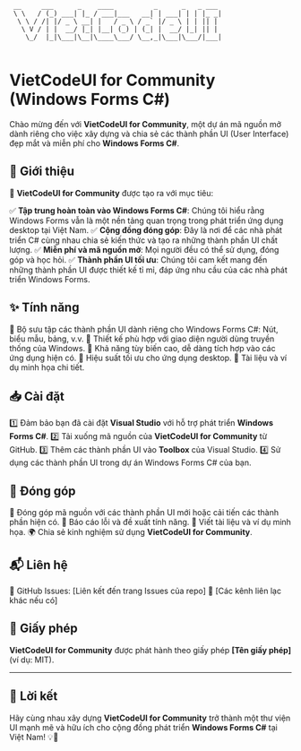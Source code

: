 ```
 __     ___      _    ____          _      _   _ ___ 
 \ \   / (_) ___| |_ / ___|___   __| | ___| | | |_ _|
  \ \ / /| |/ _ \ __| |   / _ \ / _` |/ _ \ | | || | 
   \ V / | |  __/ |_| |__| (_) | (_| |  __/ |_| || | 
    \_/  |_|\___|\__|\____\___/ \__,_|\___|\___/|___|
                                                     
```

# VietCodeUI for Community (Windows Forms C#)

Chào mừng đến với **VietCodeUI for Community**, một dự án mã nguồn mở dành riêng cho việc xây dựng và chia sẻ các thành phần UI (User Interface) đẹp mắt và miễn phí cho **Windows Forms C#**.

## 🎯 Giới thiệu

🚀 **VietCodeUI for Community** được tạo ra với mục tiêu:

✅ **Tập trung hoàn toàn vào Windows Forms C#**: Chúng tôi hiểu rằng Windows Forms vẫn là một nền tảng quan trọng trong phát triển ứng dụng desktop tại Việt Nam.
✅ **Cộng đồng đóng góp**: Đây là nơi để các nhà phát triển C# cùng nhau chia sẻ kiến thức và tạo ra những thành phần UI chất lượng.
✅ **Miễn phí và mã nguồn mở**: Mọi người đều có thể sử dụng, đóng góp và học hỏi.
✅ **Thành phần UI tối ưu**: Chúng tôi cam kết mang đến những thành phần UI được thiết kế tỉ mỉ, đáp ứng nhu cầu của các nhà phát triển Windows Forms.

## ✨ Tính năng

🔹 Bộ sưu tập các thành phần UI dành riêng cho Windows Forms C#: Nút, biểu mẫu, bảng, v.v.
🔹 Thiết kế phù hợp với giao diện người dùng truyền thống của Windows.
🔹 Khả năng tùy biến cao, dễ dàng tích hợp vào các ứng dụng hiện có.
🔹 Hiệu suất tối ưu cho ứng dụng desktop.
🔹 Tài liệu và ví dụ minh họa chi tiết.

## 📥 Cài đặt

1️⃣ Đảm bảo bạn đã cài đặt **Visual Studio** với hỗ trợ phát triển **Windows Forms C#**.
2️⃣ Tải xuống mã nguồn của **VietCodeUI for Community** từ GitHub.
3️⃣ Thêm các thành phần UI vào **Toolbox** của Visual Studio.
4️⃣ Sử dụng các thành phần UI trong dự án Windows Forms C# của bạn.

## 🤝 Đóng góp

🔧 Đóng góp mã nguồn với các thành phần UI mới hoặc cải tiến các thành phần hiện có.
🐞 Báo cáo lỗi và đề xuất tính năng.
📖 Viết tài liệu và ví dụ minh họa.
🌍 Chia sẻ kinh nghiệm sử dụng **VietCodeUI for Community**.

## 📬 Liên hệ

🔹 GitHub Issues: [Liên kết đến trang Issues của repo]
🔹 [Các kênh liên lạc khác nếu có]

## 📜 Giấy phép

**VietCodeUI for Community** được phát hành theo giấy phép **[Tên giấy phép]** (ví dụ: MIT).

---

## 🚀 Lời kết

Hãy cùng nhau xây dựng **VietCodeUI for Community** trở thành một thư viện UI mạnh mẽ và hữu ích cho cộng đồng phát triển **Windows Forms C#** tại Việt Nam! 💡🎨

